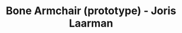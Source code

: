 ---
title: Bone Armchair (prototype) - Joris Laarman
layout: entry
presentation: side-by-side
object:
  - id: 2008-163
order: 428
menu: false
---